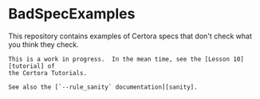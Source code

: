 # BadSpecExamples

This repository contains examples of Certora specs that don't check what you
think they check.

```{todo}
This is a work in progress.  In the mean time, see the [Lesson 10][tutorial] of
the Certora Tutorials.

See also the [`--rule_sanity` documentation][sanity].
```

[tutorial]: https://github.com/Certora/Tutorials/tree/master/10.Lesson_VacuousRules/ERC20 "Certora Tutorial lesson 10: vacuous rules"
[sanity]:   https://docs.certora.com/en/latest/docs/prover/cli/options.html#rule-sanity   "Certora Documentation on --rule_sanity"

